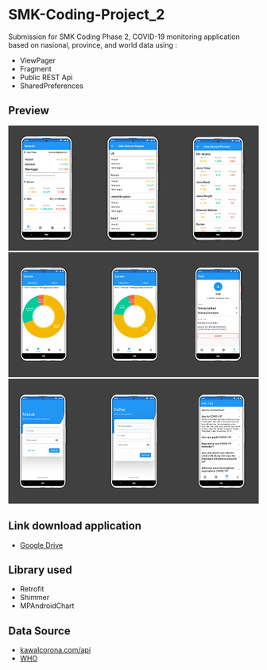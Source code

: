 # SMK-Coding-Project_2
Submission for SMK Coding Phase 2, COVID-19 monitoring application based on nasional, province, and world data using : 
* ViewPager
* Fragment
* Public REST Api
* SharedPreferences

## Preview
![Preview Image 1](https://github.com/andisoer/SMK-Coding-Project_2/blob/master/screenshots/overview1.png)
![Preview Image 2](https://github.com/andisoer/SMK-Coding-Project_2/blob/master/screenshots/overview2.png)
![Preview Image 3](https://github.com/andisoer/SMK-Coding-Project_2/blob/master/screenshots/overview3.png)

## Link download application
* [Google Drive](https://drive.google.com/open?id=1pIncrLH2STWu9hUTo8TvAu-SyQo2yYd2)

## Library used
* Retrofit
* Shimmer
* MPAndroidChart

## Data Source
* [kawalcorona.com/api](https://kawalcorona.com/api)
* [WHO](www.who.int/indonesia/news/novel-coronavirus/qa-for-public)
